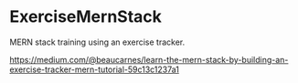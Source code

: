 # ExerciseMernStack
MERN stack training using an exercise tracker.

https://medium.com/@beaucarnes/learn-the-mern-stack-by-building-an-exercise-tracker-mern-tutorial-59c13c1237a1

